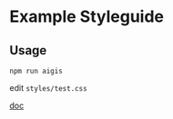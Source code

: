 # Example Styleguide

## Usage

```
npm run aigis
```

edit `styles/test.css`

[doc](https://pxgrid.github.io/aigis/)
